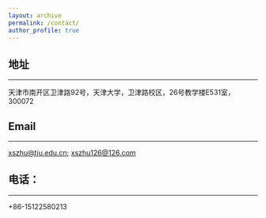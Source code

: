 ```yaml
---
layout: archive
permalink: /contact/
author_profile: true
---
```


## 地址
------
天津市南开区卫津路92号，天津大学，卫津路校区，26号教学楼E531室，300072

## Email
------
xszhu@tju.edu.cn; xszhu126@126.com

## 电话： 
------
+86-15122580213
